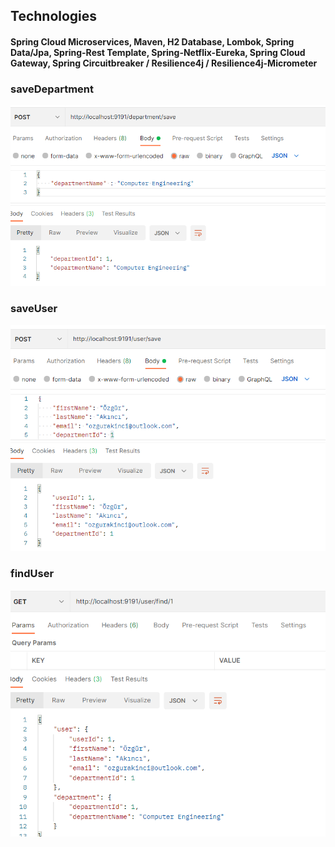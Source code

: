 ## Technologies ##
#### Spring Cloud Microservices, Maven, H2 Database, Lombok, Spring Data/Jpa, Spring-Rest Template, Spring-Netflix-Eureka, Spring Cloud Gateway, Spring Circuitbreaker / Resilience4j / Resilience4j-Micrometer ####

### saveDepartment ###
![Screenshot](https://github.com/OzgurAkinci/spring-cloud-microservices/blob/main/git-assets/department-save.png?raw=true)
### saveUser ###
![Screenshot](https://github.com/OzgurAkinci/spring-cloud-microservices/blob/main/git-assets/user-save.png?raw=true)
### findUser ###
![Screenshot](https://github.com/OzgurAkinci/spring-cloud-microservices/blob/main/git-assets/user-find.png?raw=true)

